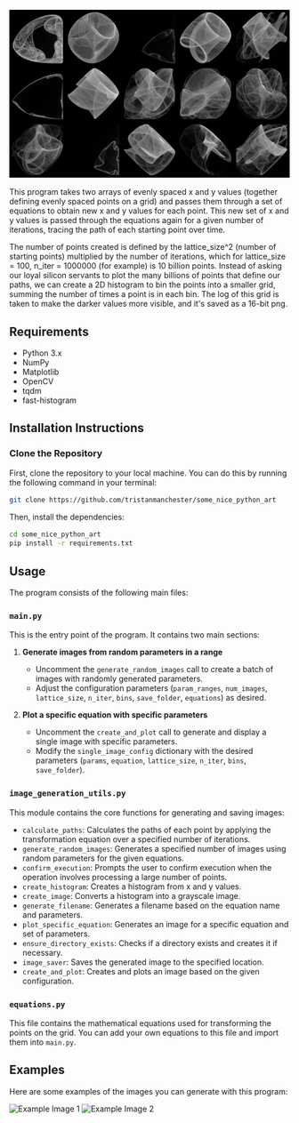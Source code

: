 ![Header Image](example_images/header.png)

This program takes two arrays of evenly spaced x and y values (together defining evenly spaced points on a grid) and passes them through a set of equations to obtain new x and y values for each point. This new set of x and y values is passed through the equations again for a given number of iterations, tracing the path of each starting point over time.

The number of points created is defined by the lattice_size^2 (number of starting points) multiplied by the number of iterations, which for lattice_size = 100, n_iter = 1000000 (for example) is 10 billion points. Instead of asking our loyal silicon servants to plot the many billions of points that define our paths, we can create a 2D histogram to bin the points into a smaller grid, summing the number of times a point is in each bin. The log of this grid is taken to make the darker values more visible, and it's saved as a 16-bit png.

## Requirements

- Python 3.x
- NumPy
- Matplotlib
- OpenCV
- tqdm
- fast-histogram

## Installation Instructions

### Clone the Repository

First, clone the repository to your local machine. You can do this by running the following command in your terminal:

```bash
git clone https://github.com/tristanmanchester/some_nice_python_art
```
Then, install the dependencies:
```bash
cd some_nice_python_art
pip install -r requirements.txt
```


## Usage

The program consists of the following main files:

### `main.py`

This is the entry point of the program. It contains two main sections:

1. **Generate images from random parameters in a range**
   - Uncomment the `generate_random_images` call to create a batch of images with randomly generated parameters.
   - Adjust the configuration parameters (`param_ranges`, `num_images`, `lattice_size`, `n_iter`, `bins`, `save_folder`, `equations`) as desired.

2. **Plot a specific equation with specific parameters**
   - Uncomment the `create_and_plot` call to generate and display a single image with specific parameters.
   - Modify the `single_image_config` dictionary with the desired parameters (`params`, `equation`, `lattice_size`, `n_iter`, `bins`, `save_folder`).

### `image_generation_utils.py`

This module contains the core functions for generating and saving images:

- `calculate_paths`: Calculates the paths of each point by applying the transformation equation over a specified number of iterations.
- `generate_random_images`: Generates a specified number of images using random parameters for the given equations.
- `confirm_execution`: Prompts the user to confirm execution when the operation involves processing a large number of points.
- `create_histogram`: Creates a histogram from x and y values.
- `create_image`: Converts a histogram into a grayscale image.
- `generate_filename`: Generates a filename based on the equation name and parameters.
- `plot_specific_equation`: Generates an image for a specific equation and set of parameters.
- `ensure_directory_exists`: Checks if a directory exists and creates it if necessary.
- `image_saver`: Saves the generated image to the specified location.
- `create_and_plot`: Creates and plots an image based on the given configuration.

### `equations.py`

This file contains the mathematical equations used for transforming the points on the grid. You can add your own equations to this file and import them into `main.py`.

## Examples

Here are some examples of the images you can generate with this program:

![Example Image 1](example_images/equation_6_-0.22096307_-0.37125962_0.78463741.png)
![Example Image 2](example_images/equation_7_-0.22096307_-0.37125962_0.78463741.png)
